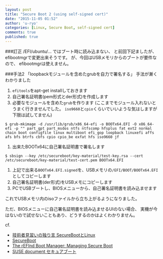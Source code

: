 ```yaml
---
layout: post
title: "Secure Boot 2 (using self-signed cert)"
date: "2015-11-05 01:52"
author: 'u-ryo'
categories: [Linux, Secure Boot, self-signed cert]
comments: true
published: true
---
```

###訂正
/EFI/ubuntu/... ではブート時に読み込まない、
と前回下記ましたが、efibootmgrで変更出来そうです。
が、今回はUSBメモリからのブートが要件なので、
efibootmgrは使えません。

###手法2
「loopbackモジュールを含めたgrubを自力で署名する」
手法が漸くわかりました

1. `efitools`をapt-get installしておきます
1. 自己署名証明書(pem形式とder形式)を作成します
2. 必要なモジュールを含めた`grub`を作ります
(ここまでモジュール入れないとうまく行きませんでした。
`iso9660`と`cpio`くらいでいいような気はしますが下限は試してません)
```
$ grub-mkimage -d /usr/lib/grub/x86_64-efi -o BOOTx64.EFI -O x86_64-efi -p "" part_gpt part_msdos ntfs ntfscomp hfsplus fat ext2 normal chain boot configfile linux multiboot efi_gop loopback linuxefi affs afs bfs btrfs cbfs cpio cpio_be exfat hfs iso9660 jf
```
1. 出来たBOOTx64に自己署名証明書で署名します
```
$ sbsign --key /etc/secureboot/key-material/test-key.rsa --cert /etc/secureboot/key-material/test-cert.pem BOOTx64.EFI
```
1. 上記で出来る`BOOTx64.EFI.signed`を、USBメモリの`/EFI/BOOT/BOOTx64.EFI`としてコピーします
2. 自己署名証明書(der形式)をUSBメモにコピーします
3. PCでUSBブートし、BIOSメニューから、自己署名証明書を読み込ませます

これでUSBメモリ内のisoファイルから立ち上がるようになりました。

ただ、BIOSメニューに自己署名証明書を読み込ませるUIのない場合、
実機が今はないので試せないこともあり、どうするのかはよくわかりません。

cf.

* [技術者見習いの独り言 SecureBootとLinux](http://qiita.com/kunichiko/items/12cbccaadcbf41c72735)
* [SecureBoot](https://wiki.ubuntu.com/SecurityTeam/SecureBoot)
* [The rEFInd Boot Manager: Managing Secure Boot](http://www.rodsbooks.com/refind/secureboot.html)
* [SUSE document セキュアブート](https://www.suse.com/ja-jp/documentation/sles11/book_sle_admin/data/sec_uefi_secboot.html)